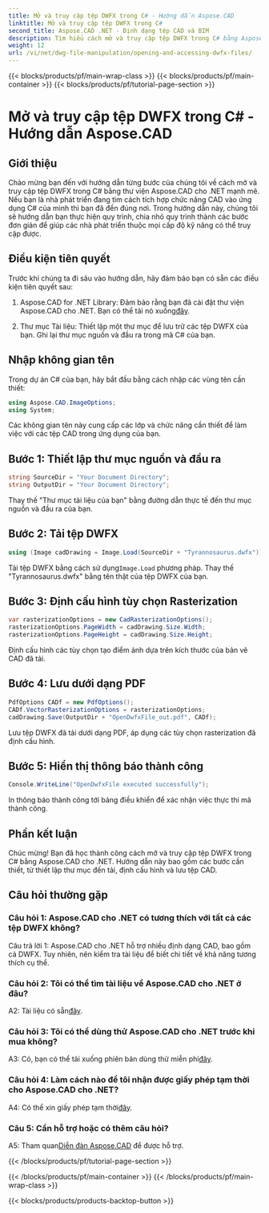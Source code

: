 ```yaml
---
title: Mở và truy cập tệp DWFX trong C# - Hướng dẫn Aspose.CAD
linktitle: Mở và truy cập tệp DWFX trong C#
second_title: Aspose.CAD .NET - Định dạng tệp CAD và BIM
description: Tìm hiểu cách mở và truy cập tệp DWFX trong C# bằng Aspose.CAD cho .NET. Hướng dẫn từng bước để tích hợp liền mạch vào ứng dụng của bạn.
weight: 12
url: /vi/net/dwg-file-manipulation/opening-and-accessing-dwfx-files/
---
```


{{< blocks/products/pf/main-wrap-class >}}
{{< blocks/products/pf/main-container >}}
{{< blocks/products/pf/tutorial-page-section >}}

# Mở và truy cập tệp DWFX trong C# - Hướng dẫn Aspose.CAD

## Giới thiệu

Chào mừng bạn đến với hướng dẫn từng bước của chúng tôi về cách mở và truy cập tệp DWFX trong C# bằng thư viện Aspose.CAD cho .NET mạnh mẽ. Nếu bạn là nhà phát triển đang tìm cách tích hợp chức năng CAD vào ứng dụng C# của mình thì bạn đã đến đúng nơi. Trong hướng dẫn này, chúng tôi sẽ hướng dẫn bạn thực hiện quy trình, chia nhỏ quy trình thành các bước đơn giản để giúp các nhà phát triển thuộc mọi cấp độ kỹ năng có thể truy cập được.

## Điều kiện tiên quyết

Trước khi chúng ta đi sâu vào hướng dẫn, hãy đảm bảo bạn có sẵn các điều kiện tiên quyết sau:

1.  Aspose.CAD for .NET Library: Đảm bảo rằng bạn đã cài đặt thư viện Aspose.CAD cho .NET. Bạn có thể tải nó xuống[đây](https://releases.aspose.com/cad/net/).

2. Thư mục Tài liệu: Thiết lập một thư mục để lưu trữ các tệp DWFX của bạn. Ghi lại thư mục nguồn và đầu ra trong mã C# của bạn.

## Nhập không gian tên

Trong dự án C# của bạn, hãy bắt đầu bằng cách nhập các vùng tên cần thiết:

```csharp
using Aspose.CAD.ImageOptions;
using System;
```

Các không gian tên này cung cấp các lớp và chức năng cần thiết để làm việc với các tệp CAD trong ứng dụng của bạn.

## Bước 1: Thiết lập thư mục nguồn và đầu ra

```csharp
string SourceDir = "Your Document Directory";
string OutputDir = "Your Document Directory";
```

Thay thế "Thư mục tài liệu của bạn" bằng đường dẫn thực tế đến thư mục nguồn và đầu ra của bạn.

## Bước 2: Tải tệp DWFX

```csharp
using (Image cadDrawing = Image.Load(SourceDir + "Tyrannosaurus.dwfx"))
```

 Tải tệp DWFX bằng cách sử dụng`Image.Load` phương pháp. Thay thế "Tyrannosaurus.dwfx" bằng tên thật của tệp DWFX của bạn.

## Bước 3: Định cấu hình tùy chọn Rasterization

```csharp
var rasterizationOptions = new CadRasterizationOptions();
rasterizationOptions.PageWidth = cadDrawing.Size.Width;
rasterizationOptions.PageHeight = cadDrawing.Size.Height;
```

Định cấu hình các tùy chọn tạo điểm ảnh dựa trên kích thước của bản vẽ CAD đã tải.

## Bước 4: Lưu dưới dạng PDF

```csharp
PdfOptions CADf = new PdfOptions();
CADf.VectorRasterizationOptions = rasterizationOptions;
cadDrawing.Save(OutputDir + "OpenDwfxFile_out.pdf", CADf);
```

Lưu tệp DWFX đã tải dưới dạng PDF, áp dụng các tùy chọn rasterization đã định cấu hình.

## Bước 5: Hiển thị thông báo thành công

```csharp
Console.WriteLine("OpenDwfxFile executed successfully");
```

In thông báo thành công tới bảng điều khiển để xác nhận việc thực thi mã thành công.

## Phần kết luận

Chúc mừng! Bạn đã học thành công cách mở và truy cập tệp DWFX trong C# bằng Aspose.CAD cho .NET. Hướng dẫn này bao gồm các bước cần thiết, từ thiết lập thư mục đến tải, định cấu hình và lưu tệp CAD.

## Câu hỏi thường gặp

### Câu hỏi 1: Aspose.CAD cho .NET có tương thích với tất cả các tệp DWFX không?

Câu trả lời 1: Aspose.CAD cho .NET hỗ trợ nhiều định dạng CAD, bao gồm cả DWFX. Tuy nhiên, nên kiểm tra tài liệu để biết chi tiết về khả năng tương thích cụ thể.

### Câu hỏi 2: Tôi có thể tìm tài liệu về Aspose.CAD cho .NET ở đâu?

 A2: Tài liệu có sẵn[đây](https://reference.aspose.com/cad/net/).

### Câu hỏi 3: Tôi có thể dùng thử Aspose.CAD cho .NET trước khi mua không?

 A3: Có, bạn có thể tải xuống phiên bản dùng thử miễn phí[đây](https://releases.aspose.com/).

### Câu hỏi 4: Làm cách nào để tôi nhận được giấy phép tạm thời cho Aspose.CAD cho .NET?

 A4: Có thể xin giấy phép tạm thời[đây](https://purchase.aspose.com/temporary-license/).

### Câu 5: Cần hỗ trợ hoặc có thêm câu hỏi?

A5: Tham quan[Diễn đàn Aspose.CAD](https://forum.aspose.com/c/cad/19) để được hỗ trợ.

{{< /blocks/products/pf/tutorial-page-section >}}

{{< /blocks/products/pf/main-container >}}
{{< /blocks/products/pf/main-wrap-class >}}

{{< blocks/products/products-backtop-button >}}
